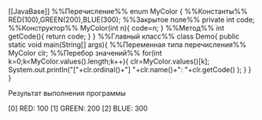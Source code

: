 [[JavaBase]]
%%Перечисление%%
enum MyColor {
%%Константы%%
	RED(100),GREEN(200),BLUE(300);
%%Закрытое поле%%
		private int code;
%%Конструктор%%
		MyColor(int n){
			code=n;
		}
%%Метод%%
		int getCode(){
		return code;
	}
}
%%Главный класс%%
class Demo{
	public static void main(String[] args){
%%Переменная типа перечисления%%
		MyColor clr;
%%Перебор значений%%
		for(int k=0;k<MyColor.values().length;k++){
				clr=MyColor.values()[k];
				System.out.println("["+clr.ordinal()+"] "+clr.name()+": "+clr.getCode()
			);
		}
	}
}

Результат выполнения программы

[0] RED: 100
[1] GREEN: 200
[2] BLUE: 300